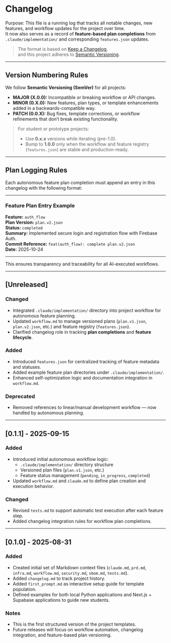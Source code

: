 # Changelog

Purpose: This file is a running log that tracks all notable changes, new features, and workflow updates for the project over time.  
It now also serves as a record of **feature-based plan completions** from `.claude/implementation/` and corresponding `features.json` updates.

> The format is based on [Keep a Changelog](https://keepachangelog.com/en/1.0.0/),  
> and this project adheres to [Semantic Versioning](https://semver.org/spec/v2.0.0.html).

---

## Version Numbering Rules

We follow **Semantic Versioning (SemVer)** for all projects:

- **MAJOR (X.0.0):** Incompatible or breaking workflow or API changes.
- **MINOR (0.X.0):** New features, plan types, or template enhancements added in a backwards-compatible way.
- **PATCH (0.0.X):** Bug fixes, template corrections, or workflow refinements that don’t break existing functionality.

> For student or prototype projects:
>
> - Use **0.x.x** versions while iterating (pre-1.0).
> - Bump to **1.0.0** only when the workflow and feature registry (`features.json`) are stable and production-ready.

---

## Plan Logging Rules

Each autonomous feature plan completion must append an entry in this changelog with the following format:

---

### Feature Plan Entry Example

**Feature:** `auth_flow`  
**Plan Version:** `plan.v2.json`  
**Status:** `completed`  
**Summary:** Implemented secure login and registration flow with Firebase Auth.  
**Commit Reference:** `feat(auth_flow): complete plan.v2.json`  
**Date:** 2025-10-24

---

This ensures transparency and traceability for all AI-executed workflows.

---

## [Unreleased]

### Changed

- Integrated `.claude/implementation/` directory into project workflow for autonomous feature planning.
- Updated `workflow.md` to manage versioned plans (`plan.v1.json`, `plan.v2.json`, etc.) and feature registry (`features.json`).
- Clarified changelog role in tracking **plan completions** and **feature lifecycle**.

### Added

- Introduced `features.json` for centralized tracking of feature metadata and statuses.
- Added example feature plan directories under `.claude/implementation/`.
- Enhanced self-optimization logic and documentation integration in `workflow.md`.

### Deprecated

- Removed references to linear/manual development workflow — now handled by autonomous planning.

---

## [0.1.1] - 2025-09-15

### Added

- Introduced initial autonomous workflow logic:
  - `.claude/implementation/` directory structure
  - Versioned plan files (`plan.v1.json`, etc.)
  - Feature status management (`pending`, `in_progress`, `completed`)
- Updated `workflow.md` and `claude.md` to define plan creation and execution behavior.

### Changed

- Revised `tests.md` to support automatic test execution after each feature step.
- Added changelog integration rules for workflow plan completions.

---

## [0.1.0] - 2025-08-31

### Added

- Created initial set of Markdown context files (`claude.md`, `prd.md`, `infra.md`, `workflow.md`, `security.md`, `sbom.md`, `tests.md`).
- Added `changelog.md` to track project history.
- Added `first_prompt.md` as interactive setup guide for template population.
- Defined examples for both local Python applications and Next.js + Supabase applications to guide new students.

### Notes

- This is the first structured version of the project templates.
- Future releases will focus on workflow automation, changelog integration, and feature-based plan versioning.
